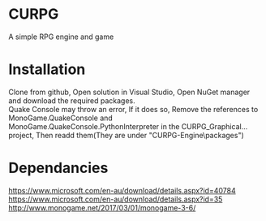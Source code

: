 # CURPG
A simple RPG engine and game
  
# Installation  
Clone from github, Open solution in Visual Studio, Open NuGet manager and download the required packages.  
Quake Console may throw an error, If it does so, Remove the references to MonoGame.QuakeConsole and MonoGame.QuakeConsole.PythonInterpreter in the CURPG_Graphical... project, Then readd them(They are under "CURPG-Engine\packages")
  
# Dependancies  
https://www.microsoft.com/en-au/download/details.aspx?id=40784  
https://www.microsoft.com/en-au/download/details.aspx?id=35  
http://www.monogame.net/2017/03/01/monogame-3-6/   
